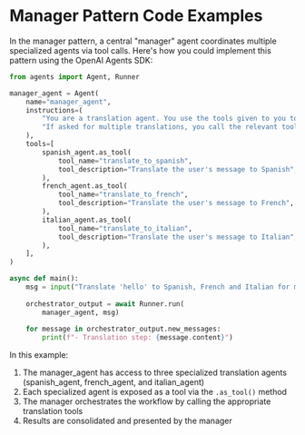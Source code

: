 # Manager Pattern Code Examples

In the manager pattern, a central "manager" agent coordinates multiple specialized agents via tool calls. Here's how you could implement this pattern using the OpenAI Agents SDK:

```python
from agents import Agent, Runner

manager_agent = Agent(
    name="manager_agent",
    instructions=(
        "You are a translation agent. You use the tools given to you to translate."
        "If asked for multiple translations, you call the relevant tools."
    ),
    tools=[
        spanish_agent.as_tool(
            tool_name="translate_to_spanish",
            tool_description="Translate the user's message to Spanish",
        ),
        french_agent.as_tool(
            tool_name="translate_to_french",
            tool_description="Translate the user's message to French",
        ),
        italian_agent.as_tool(
            tool_name="translate_to_italian",
            tool_description="Translate the user's message to Italian",
        ),
    ],
)

async def main():
    msg = input("Translate 'hello' to Spanish, French and Italian for me!")
    
    orchestrator_output = await Runner.run(
        manager_agent, msg)
    
    for message in orchestrator_output.new_messages:
        print(f"- Translation step: {message.content}")
```

In this example:
1. The manager_agent has access to three specialized translation agents (spanish_agent, french_agent, and italian_agent)
2. Each specialized agent is exposed as a tool via the `.as_tool()` method
3. The manager orchestrates the workflow by calling the appropriate translation tools
4. Results are consolidated and presented by the manager